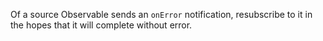 Of a source Observable sends an `onError` notification, resubscribe to it in the
hopes that it will complete without error.
